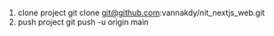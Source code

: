 1. clone project 
    git clone git@github.com:vannakdy/nit_nextjs_web.git
2. push project 
   git push -u origin main